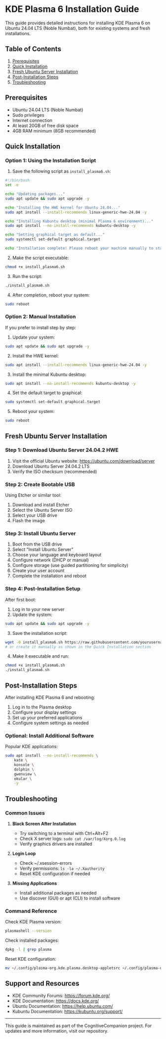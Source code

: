 # KDE Plasma 6 Installation Guide

This guide provides detailed instructions for installing KDE Plasma 6 on Ubuntu 24.04 LTS (Noble Numbat), both for existing systems and fresh installations.

## Table of Contents

1. [Prerequisites](#prerequisites)
2. [Quick Installation](#quick-installation)
3. [Fresh Ubuntu Server Installation](#fresh-ubuntu-server-installation)
4. [Post-Installation Steps](#post-installation-steps)
5. [Troubleshooting](#troubleshooting)

## Prerequisites

- Ubuntu 24.04 LTS (Noble Numbat)
- Sudo privileges
- Internet connection
- At least 20GB of free disk space
- 4GB RAM minimum (8GB recommended)

## Quick Installation

### Option 1: Using the Installation Script

1. Save the following script as `install_plasma6.sh`:
```bash
#!/bin/bash
set -e

echo "Updating packages..."
sudo apt update && sudo apt upgrade -y

echo "Installing the HWE kernel for Ubuntu 24.04..."
sudo apt install --install-recommends linux-generic-hwe-24.04 -y

echo "Installing Kubuntu desktop (minimal Plasma 6 environment)..."
sudo apt install --no-install-recommends kubuntu-desktop -y

echo "Setting graphical target as default..."
sudo systemctl set-default graphical.target

echo "Installation complete! Please reboot your machine manually to start Plasma 6."
```

2. Make the script executable:
```bash
chmod +x install_plasma6.sh
```

3. Run the script:
```bash
./install_plasma6.sh
```

4. After completion, reboot your system:
```bash
sudo reboot
```

### Option 2: Manual Installation

If you prefer to install step by step:

1. Update your system:
```bash
sudo apt update && sudo apt upgrade -y
```

2. Install the HWE kernel:
```bash
sudo apt install --install-recommends linux-generic-hwe-24.04 -y
```

3. Install the minimal Kubuntu desktop:
```bash
sudo apt install --no-install-recommends kubuntu-desktop -y
```

4. Set the default target to graphical:
```bash
sudo systemctl set-default graphical.target
```

5. Reboot your system:
```bash
sudo reboot
```

## Fresh Ubuntu Server Installation

### Step 1: Download Ubuntu Server 24.04.2 HWE

1. Visit the official Ubuntu website: https://ubuntu.com/download/server
2. Download Ubuntu Server 24.04.2 LTS
3. Verify the ISO checksum (recommended)

### Step 2: Create Bootable USB

Using Etcher or similar tool:
1. Download and install Etcher
2. Select the Ubuntu Server ISO
3. Select your USB drive
4. Flash the image

### Step 3: Install Ubuntu Server

1. Boot from the USB drive
2. Select "Install Ubuntu Server"
3. Choose your language and keyboard layout
4. Configure network (DHCP or manual)
5. Configure storage (use guided partitioning for simplicity)
6. Create your user account
7. Complete the installation and reboot

### Step 4: Post-Installation Setup

After first boot:

1. Log in to your new server
2. Update the system:
```bash
sudo apt update && sudo apt upgrade -y
```

3. Save the installation script:
```bash
wget -O install_plasma6.sh https://raw.githubusercontent.com/yourusername/kde-plasma6-install/main/install_plasma6.sh
# or create it manually as shown in the Quick Installation section
```

4. Make it executable and run:
```bash
chmod +x install_plasma6.sh
./install_plasma6.sh
```

## Post-Installation Steps

After installing KDE Plasma 6 and rebooting:

1. Log in to the Plasma desktop
2. Configure your display settings
3. Set up your preferred applications
4. Configure system settings as needed

### Optional: Install Additional Software

Popular KDE applications:
```bash
sudo apt install --no-install-recommends \
    kate \
    konsole \
    dolphin \
    gwenview \
    okular \
    -y
```

## Troubleshooting

### Common Issues

1. **Black Screen After Installation**
   - Try switching to a terminal with Ctrl+Alt+F2
   - Check X server logs: `sudo cat /var/log/Xorg.0.log`
   - Verify graphics drivers are installed

2. **Login Loop**
   - Check ~/.xsession-errors
   - Verify permissions: `ls -la ~/.Xauthority`
   - Reset KDE configuration if needed

3. **Missing Applications**
   - Install additional packages as needed
   - Use discover (GUI) or apt (CLI) to install software

### Command Reference

Check KDE Plasma version:
```bash
plasmashell --version
```

Check installed packages:
```bash
dpkg -l | grep plasma
```

Reset KDE configuration:
```bash
mv ~/.config/plasma-org.kde.plasma.desktop-appletsrc ~/.config/plasma-org.kde.plasma.desktop-appletsrc.bak
```

## Support and Resources

- KDE Community Forums: https://forum.kde.org/
- KDE Documentation: https://docs.kde.org/
- Ubuntu Documentation: https://help.ubuntu.com/
- Kubuntu Documentation: https://kubuntu.org/support/

---

This guide is maintained as part of the CognitiveCompanion project. For updates and more information, visit our repository.

